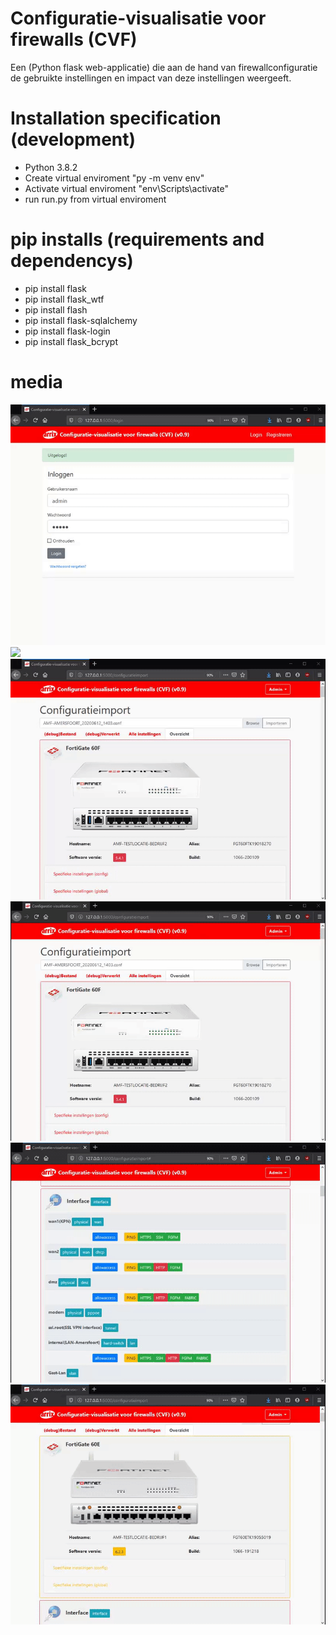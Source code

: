 # Configuratie-visualisatie voor firewalls (CVF)
Een (Python flask web-applicatie) die aan de hand van firewallconfiguratie de gebruikte instellingen en impact van deze instellingen weergeeft.

# Installation specification (development)
- Python 3.8.2
- Create virtual enviroment "py -m venv env"
- Activate virtual enviroment "env\Scripts\activate"
- run run.py from virtual enviroment

# pip installs (requirements and dependencys)
- pip install flask
- pip install flask_wtf
- pip install flash
- pip install flask-sqlalchemy
- pip install flask-login
- pip install flask_bcrypt

# media 
![](configuratie_visualisatie_firewalls_webapp/cvf/demo/GIF/gif_CVF_1.gif)
![](configuratie_visualisatie_firewalls_webapp/cvf/demo/GIF/gif_CVF_3.gif)
![](configuratie_visualisatie_firewalls_webapp/cvf/demo/GIF/gif_CVF_2.gif) 
![](configuratie_visualisatie_firewalls_webapp/cvf/demo/GIF/gif_CVF_4.gif)
![](configuratie_visualisatie_firewalls_webapp/cvf/demo/GIF/gif_CVF_5.gif)
![](configuratie_visualisatie_firewalls_webapp/cvf/demo/GIF/gif_CVF_6.gif)

